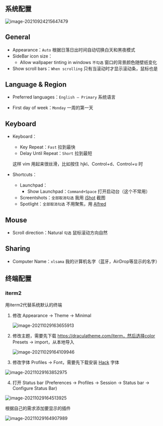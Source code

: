 ## 系统配置

![image-20210924215647479](https://i.loli.net/2021/09/24/J5fCZycLGIVXir2.png)

## General

- Appearance：`Auto`	根据日落日出时间自动切换白天和黑夜模式
- SideBar icon size：
  - Allow wallpaper tinting in windows `不勾选` 窗口的背景颜色随壁纸变化
- Show scroll bars：`When scrolling`   只有当滚动时才显示滚动条，鼠标也是

## Language & Region

- Preferred languages：`English – Primary` 	系统语言

- First day of week：`Monday`    一周的第一天

## Keyboard

- Keyboard：

  - Key Repeat：`Fast` 	拉到最快
  - Delay Until Repeat：`Short`    拉到最短

  这样 vim 用起来很丝滑，比如按住 hjkl、Control+d、Control+u 时

- Shortcuts：

  - Launchpad：
    - Show Launchpad：`Command+Space` 打开启动台（这个不常用）
  - Screentshots：`全部取消勾选`     我用 [iShot](https://apps.apple.com/cn/app/ishot-%E4%BC%98%E7%A7%80%E7%9A%84%E6%88%AA%E5%9B%BE%E5%BD%95%E5%B1%8F%E5%B7%A5%E5%85%B7/id1485844094?mt=12) 截图
  - Spotlight：`全部取消勾选`  不用聚焦，用 [Alfred](https://www.alfredapp.com/)

## Mouse

- Scroll direction：Natural	`勾选` 	鼠标滚动方向自然

## Sharing

- Computer Name：`xlsama`	我的计算机名字（蓝牙，AirDrop等显示的名字）

## 终端配置

### iterm2

用iterm2代替系统默认的终端

1. 修改 Appearance -> Theme -> Minimal

   ![image-20211029163655913](https://i.loli.net/2021/10/29/tjywCKrZ7Yi1G3c.png)

2. 修改主题，需要先下载 https://draculatheme.com/iterm，然后选择color Presets -> import，从本地导入

   ![image-20211029164109946](https://i.loli.net/2021/10/29/nLNivI4loAXVzwg.png)

3. 修改字体 Profiles -> Font，需要先下载安装 [Hack](https://sourcefoundry.org/hack/) 字体

![image-20211029163852975](https://i.loli.net/2021/10/29/tvxfp7m9zTgDJAH.png)

4. 打开 Status bar (Preferences -> Profiles -> Session -> Status bar -> Configure Status Bar)

![image-20211029164513925](https://i.loli.net/2021/10/29/LRqVFOHecvnl3k7.png)

根据自己的需求添加要显示的插件

![image-20211029164907989](https://i.loli.net/2021/10/29/Y6FTvgXU7NxQuqo.png)

